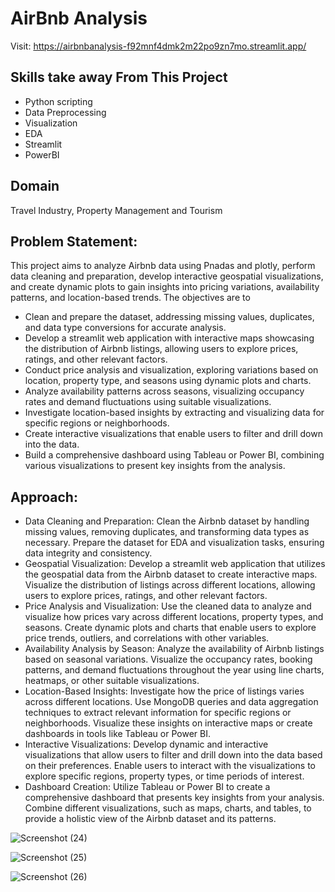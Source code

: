 # AirBnb Analysis

Visit: https://airbnbanalysis-f92mnf4dmk2m22po9zn7mo.streamlit.app/

## Skills take away From This Project 
- Python scripting
- Data Preprocessing
- Visualization
- EDA
- Streamlit
- PowerBI
## Domain 
Travel Industry, Property Management and Tourism

## Problem Statement:
This project aims to analyze Airbnb data using Pnadas and plotly, perform data cleaning and preparation, develop interactive geospatial visualizations, and create dynamic plots to gain insights into pricing variations, availability patterns, and location-based trends. The objectives are to

- Clean and prepare the dataset, addressing missing values, duplicates, and data type conversions for accurate analysis.  
- Develop a streamlit web application with interactive maps showcasing the distribution of Airbnb listings, allowing users to explore prices, ratings, and other relevant factors.  
- Conduct price analysis and visualization, exploring variations based on location, property type, and seasons using dynamic plots and charts.  
- Analyze availability patterns across seasons, visualizing occupancy rates and demand fluctuations using suitable visualizations.  
- Investigate location-based insights by extracting and visualizing data for specific regions or neighborhoods.  
- Create interactive visualizations that enable users to filter and drill down into the data.  
- Build a comprehensive dashboard using Tableau or Power BI, combining various visualizations to present key insights from the analysis.

## Approach:
- Data Cleaning and Preparation: Clean the Airbnb dataset by handling missing values, removing duplicates, and transforming data types as necessary. Prepare the dataset for EDA and visualization tasks, ensuring data integrity and consistency.
- Geospatial Visualization: Develop a streamlit web application that utilizes the geospatial data from the Airbnb dataset to create interactive maps. Visualize the distribution of listings across different locations, allowing users to explore prices, ratings, and other relevant factors.
- Price Analysis and Visualization: Use the cleaned data to analyze and visualize how prices vary across different locations, property types, and seasons. Create dynamic plots and charts that enable users to explore price trends, outliers, and correlations with other variables.
- Availability Analysis by Season: Analyze the availability of Airbnb listings based on seasonal variations. Visualize the occupancy rates, booking patterns, and demand fluctuations throughout the year using line charts, heatmaps, or other suitable visualizations.
- Location-Based Insights: Investigate how the price of listings varies across different locations. Use MongoDB queries and data aggregation techniques to extract relevant information for specific regions or neighborhoods. Visualize these insights on interactive maps or create dashboards in tools like Tableau or Power BI.
- Interactive Visualizations: Develop dynamic and interactive visualizations that allow users to filter and drill down into the data based on their preferences. Enable users to interact with the visualizations to explore specific regions, property types, or time periods of interest.
- Dashboard Creation: Utilize Tableau or Power BI to create a comprehensive dashboard that presents key insights from your analysis. Combine different visualizations, such as maps, charts, and tables, to provide a holistic view of the Airbnb dataset and its patterns.

![Screenshot (24)](https://github.com/user-attachments/assets/c6b5e9ea-8bbf-4ea6-a49e-c97f88b2088c)

![Screenshot (25)](https://github.com/user-attachments/assets/a00a7d6a-0664-44ee-9680-5640cefd1082)

![Screenshot (26)](https://github.com/user-attachments/assets/c29e2240-e20a-4960-a3fb-043f5f576590)




